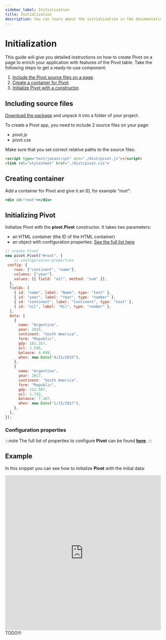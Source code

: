 ```yaml
---
sidebar_label: Initialization
title: Initialization
description: You can learn about the initialization in the documentation of the DHTMLX JavaScript Pivot library. Browse developer guides and API reference, try out code examples and live demos, and download a free 30-day evaluation version of DHTMLX Pivot.
---
```


# Initialization

This guide will give you detailed instructions on how to create Pivot on a page to enrich your application with features of the Pivot table. Take the following steps to get a ready-to-use component:

1. [Include the Pivot source files on a page](#including-source-files).
2. [Create a container for Pivot](#creating-container).
3. [Initialize Pivot with a constructor](#initializing-pivot).

## Including source files

[Download the package](https://dhtmlx.com/docs/products/dhtmlxPivot/download.shtml) and unpack it into a folder of your project.

To create a Pivot app, you need to include 2 source files on your page:

- *pivot.js*
- *pivot.css*

Make sure that you set correct relative paths to the source files:

~~~html title="index.html"
<script type="text/javascript" src="./dist/pivot.js"></script>  
<link rel="stylesheet" href="./dist/pivot.css">
~~~

## Creating container

Add a container for Pivot and give it an ID, for example *"root"*:

~~~jsx title="index.html"
<div id="root"></div>
~~~

## Initializing Pivot

Initialize Pivot with the **pivot.Pivot** constructor. It takes two parameters:

- an HTML container (the ID of the HTML container)
- an object with configuration properties. [See the full list here](#configuration-properties)

~~~jsx title="index.html"
// create Pivot
new pivot.Pivot("#root", {
    // configuration properties
 config: {
    rows: ["continent", "name"],
    columns: ["year"],
    values: [{ field: "oil", method: "sum" }],
  },
  fields: [
    { id: "name", label: "Name", type: "text" },
    { id: "year", label: "Year", type: "number" },
    { id: "continent", label: "Continent", type: "text" },
    { id: "oil", label: "Oil", type: "number" },
  ],
  data: [
    {
      name: "Argentina",
      year: 2015,
      continent: "South America",
      form: "Republic",
      gdp: 181.357,
      oil: 1.545,
      balance: 4.699,
      when: new Date("4/21/2015"),
    },
    {
      name: "Argentina",
      year: 2017,
      continent: "South America",
      form: "Republic",
      gdp: 212.507,
      oil: 1.732,
      balance: 7.167,
      when: new Date("1/15/2017"),
    },
  ],
});
~~~

### Configuration properties

:::note
The full list of properties to configure **Pivot** can be found [**here**](api/overview/properties_overview.md).
:::

## Example

In this snippet you can see how to initialize **Pivot** with the initial data:

<iframe src="https://snippet.dhtmlx.com/" frameborder="0" class="snippet_iframe" width="100%" height="500"></iframe> TODO!!!